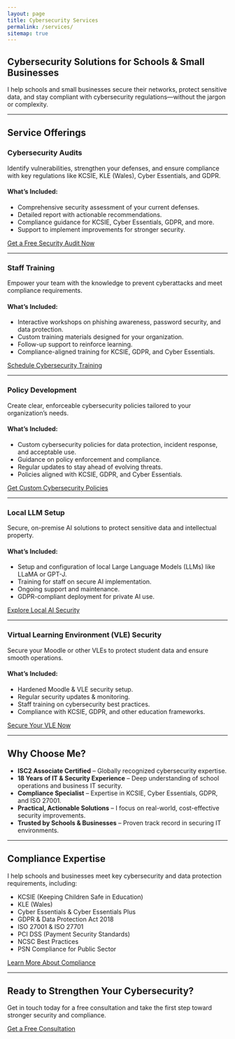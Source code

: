```yaml
---
layout: page
title: Cybersecurity Services
permalink: /services/
sitemap: true
---
```


## Cybersecurity Solutions for Schools & Small Businesses

I help schools and small businesses secure their networks, protect sensitive data, and stay compliant with cybersecurity regulations—without the jargon or complexity.

---

## Service Offerings

### Cybersecurity Audits
Identify vulnerabilities, strengthen your defenses, and ensure compliance with key regulations like KCSIE, KLE (Wales), Cyber Essentials, and GDPR.

#### What’s Included:
- Comprehensive security assessment of your current defenses.
- Detailed report with actionable recommendations.
- Compliance guidance for KCSIE, Cyber Essentials, GDPR, and more.
- Support to implement improvements for stronger security.

[Get a Free Security Audit Now](/contact/)

---

### Staff Training
Empower your team with the knowledge to prevent cyberattacks and meet compliance requirements.

#### What’s Included:
- Interactive workshops on phishing awareness, password security, and data protection.
- Custom training materials designed for your organization.
- Follow-up support to reinforce learning.
- Compliance-aligned training for KCSIE, GDPR, and Cyber Essentials.

[Schedule Cybersecurity Training](/contact/)

---

### Policy Development
Create clear, enforceable cybersecurity policies tailored to your organization’s needs.

#### What’s Included:
- Custom cybersecurity policies for data protection, incident response, and acceptable use.
- Guidance on policy enforcement and compliance.
- Regular updates to stay ahead of evolving threats.
- Policies aligned with KCSIE, GDPR, and Cyber Essentials.

[Get Custom Cybersecurity Policies](/contact/)

---

### Local LLM Setup
Secure, on-premise AI solutions to protect sensitive data and intellectual property.

#### What’s Included:
- Setup and configuration of local Large Language Models (LLMs) like LLaMA or GPT-J.
- Training for staff on secure AI implementation.
- Ongoing support and maintenance.
- GDPR-compliant deployment for private AI use.

[Explore Local AI Security](/contact/)

---

### Virtual Learning Environment (VLE) Security
Secure your Moodle or other VLEs to protect student data and ensure smooth operations.

#### What’s Included:
- Hardened Moodle & VLE security setup.
- Regular security updates & monitoring.
- Staff training on cybersecurity best practices.
- Compliance with KCSIE, GDPR, and other education frameworks.

[Secure Your VLE Now](/contact/)

---

## Why Choose Me?
- **ISC2 Associate Certified** – Globally recognized cybersecurity expertise.
- **18 Years of IT & Security Experience** – Deep understanding of school operations and business IT security.
- **Compliance Specialist** – Expertise in KCSIE, Cyber Essentials, GDPR, and ISO 27001.
- **Practical, Actionable Solutions** – I focus on real-world, cost-effective security improvements.
- **Trusted by Schools & Businesses** – Proven track record in securing IT environments.

---

## Compliance Expertise
I help schools and businesses meet key cybersecurity and data protection requirements, including:

- KCSIE (Keeping Children Safe in Education)
- KLE (Wales)
- Cyber Essentials & Cyber Essentials Plus
- GDPR & Data Protection Act 2018
- ISO 27001 & ISO 27701
- PCI DSS (Payment Security Standards)
- NCSC Best Practices
- PSN Compliance for Public Sector

[Learn More About Compliance](/contact/)

---

## Ready to Strengthen Your Cybersecurity?
Get in touch today for a free consultation and take the first step toward stronger security and compliance.

[Get a Free Consultation](/contact/)
